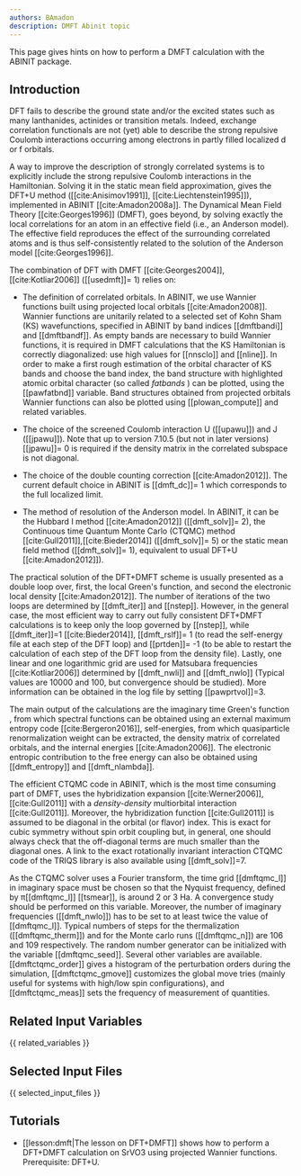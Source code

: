 ```yaml
---
authors: BAmadon
description: DMFT Abinit topic
---
```


This page gives hints on how to perform a DMFT calculation with the ABINIT package.

## Introduction

DFT fails to describe the ground state and/or the excited states such as many
lanthanides, actinides or transition metals. Indeed, exchange correlation
functionals are not (yet) able to describe the strong repulsive Coulomb
interactions occurring among electrons in partly filled localized d or f
orbitals.

A way to improve the description of strongly correlated systems is to
explicitly include the strong repulsive Coulomb interactions in the
Hamiltonian. Solving it in the static mean field approximation, gives the
DFT+U method ([[cite:Anisimov1991]], [[cite:Liechtenstein1995]]), implemented
in ABINIT [[cite:Amadon2008a]]. The Dynamical Mean Field Theory
[[cite:Georges1996]] (DMFT), goes beyond, by solving exactly the local
correlations for an atom in an effective field (i.e., an Anderson model). The
effective field reproduces the effect of the surrounding correlated atoms and
is thus self-consistently related to the solution of the Anderson model
[[cite:Georges1996]].

The combination of DFT with DMFT [[cite:Georges2004]], [[cite:Kotliar2006]]
([[usedmft]]= 1) relies on:

* The definition of correlated orbitals. In ABINIT, we use Wannier functions built using projected local orbitals 
  [[cite:Amadon2008]]. Wannier functions are unitarily related to a selected set of Kohn Sham (KS) wavefunctions, 
  specified in ABINIT by band indices [[dmftbandi]] and [[dmftbandf]]. As empty bands are necessary 
  to build Wannier functions, it is required in DMFT calculations that the KS Hamiltonian is correctly diagonalized: 
  use high values for [[nnsclo]] and [[nline]]. In order to make a first rough estimation of the orbital character 
  of KS bands and choose the band index, the band structure with highlighted atomic orbital character 
  (so called *fatbands* ) can be plotted, using the [[pawfatbnd]] variable. 
  Band structures obtained from projected orbitals Wannier functions can also be plotted using 
  [[plowan_compute]] and related variables. 

* The choice of the screened Coulomb interaction U ([[upawu]]) and J ([[jpawu]]). Note that up to version 7.10.5 (but not in later versions) [[jpawu]]= 0 is required if the density matrix in the correlated subspace is not diagonal.

* The choice of the double counting correction [[cite:Amadon2012]]. The current default choice in ABINIT is [[dmft_dc]]= 1 which corresponds to the full localized limit.

* The method of resolution of the Anderson model. In ABINIT, it can be the Hubbard I method 
  [[cite:Amadon2012]] ([[dmft_solv]]= 2), the Continuous time Quantum Monte Carlo (CTQMC) method 
  [[cite:Gull2011]],[[cite:Bieder2014]] ([[dmft_solv]]= 5) or the static mean field method ([[dmft_solv]]= 1), 
  equivalent to usual DFT+U [[cite:Amadon2012]]).

The practical solution of the DFT+DMFT scheme is usually presented as a double
loop over, first, the local Green's function, and second the electronic local
density [[cite:Amadon2012]]. The number of iterations of the two loops are
determined by [[dmft_iter]] and [[nstep]]. However, in the general case, the
most efficient way to carry out fully consistent DFT+DMFT calculations is to
keep only the loop governed by [[nstep]], while [[dmft_iter]]=1
[[cite:Bieder2014]], [[dmft_rslf]]= 1 (to read the self-energy file at each
step of the DFT loop) and [[prtden]]= -1 (to be able to restart the
calculation of each step of the DFT loop from the density file). Lastly, one
linear and one logarithmic grid are used for Matsubara frequencies
[[cite:Kotliar2006]] determined by [[dmft_nwli]] and [[dmft_nwlo]] (Typical
values are 10000 and 100, but convergence should be studied). More information
can be obtained in the log file by setting [[pawprtvol]]=3.

The main output of the calculations are the imaginary time Green's function ,
from which spectral functions can be obtained using an external maximum
entropy code [[cite:Bergeron2016]], self-energies, from which quasiparticle
renormalization weight can be extracted, the density matrix of correlated
orbitals, and the internal energies [[cite:Amadon2006]]. The electronic
entropic contribution to the free energy can also be obtained using
[[dmft_entropy]] and [[dmft_nlambda]].

The efficient CTQMC code in ABINIT, which is the most time consuming part of
DMFT, uses the hybridization expansion [[cite:Werner2006]], [[cite:Gull2011]]
with a _density-density_ multiorbital interaction [[cite:Gull2011]]. Moreover,
the hybridization function [[cite:Gull2011]] is assumed to be diagonal in the
orbital (or flavor) index. This is exact for cubic symmetry without spin orbit
coupling but, in general, one should always check that the off-diagonal terms
are much smaller than the diagonal ones. A link to the exact rotationally
invariant interaction CTQMC code of the TRIQS library is also available using
[[dmft_solv]]=7.

As the CTQMC solver uses a Fourier transform, the time grid [[dmftqmc_l]] in
imaginary space must be chosen so that the Nyquist frequency, defined by
π[[dmftqmc_l]] [[tsmear]], is around 2 or 3 Ha. A convergence study should
be performed on this variable. Moreover, the number of imaginary frequencies
([[dmft_nwlo]]) has to be set to at least twice the value of [[dmftqmc_l]].
Typical numbers of steps for the thermalization ([[dmftqmc_therm]]) and for
the Monte carlo runs ([[dmftqmc_n]]) are 106 and 109 respectively. The random
number generator can be initialized with the variable [[dmftqmc_seed]].
Several other variables are available. [[dmftctqmc_order]] gives a histogram
of the perturbation orders during the simulation, [[dmftctqmc_gmove]]
customizes the global move tries (mainly useful for systems with high/low spin
configurations), and [[dmftctqmc_meas]] sets the frequency of measurement of
quantities.



## Related Input Variables

{{ related_variables }}

## Selected Input Files

{{ selected_input_files }}

## Tutorials

* [[lesson:dmft|The lesson on DFT+DMFT]] shows how to perform a DFT+DMFT calculation on SrVO3 using projected Wannier functions. Prerequisite: DFT+U.

